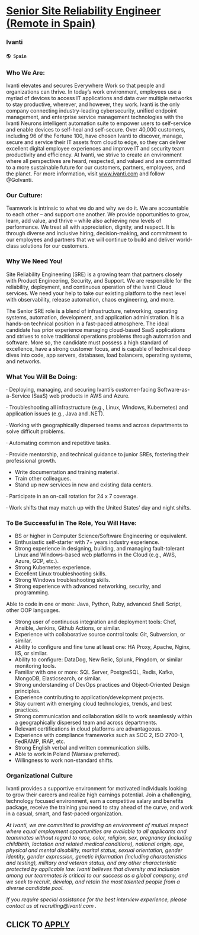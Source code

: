 # [Senior Site Reliability Engineer (Remote in Spain)](https://www.remotewlb.com/apply/senior-site-reliability-engineer-remote-in-spain)  
### Ivanti  
#### `🌎 Spain`  

### Who We Are:

Ivanti elevates and secures Everywhere Work so that people and organizations can thrive. In today’s work environment, employees use a myriad of devices to access IT applications and data over multiple networks to stay productive, wherever, and however, they work. Ivanti is the only company connecting industry-leading cybersecurity, unified endpoint management, and enterprise service management technologies with the Ivanti Neurons intelligent automation suite to empower users to self-service and enable devices to self-heal and self-secure. Over 40,000 customers, including 96 of the Fortune 100, have chosen Ivanti to discover, manage, secure and service their IT assets from cloud to edge, so they can deliver excellent digital employee experiences and improve IT and security team productivity and efficiency. At Ivanti, we strive to create an environment where all perspectives are heard, respected, and valued and are committed to a more sustainable future for our customers, partners,
employees, and the planet. For more information, visit www.ivanti.com and follow @GoIvanti.

### Our Culture:

Teamwork is intrinsic to what we do and why we do it. We are accountable to each other – and support one another. We provide opportunities to grow, learn, add value, and thrive – while also achieving new levels of performance. We treat all with appreciation, dignity, and respect. It is through diverse and inclusive hiring, decision-making, and commitment to our employees and partners that we will continue to build and deliver world-class solutions for our customers.

### Why We Need You!

Site Reliability Engineering (SRE) is a growing team that partners closely with Product Engineering, Security, and Support. We are responsible for the reliability, deployment, and continuous operation of the Ivanti Cloud services. We need your help to take our existing platform to the next level with observability, release automation, chaos engineering, and more.

The Senior SRE role is a blend of infrastructure, networking, operating systems, automation, development, and application administration. It is a hands-on technical position in a fast-paced atmosphere. The ideal candidate has prior experience managing cloud-based SaaS applications and strives to solve traditional operations problems through automation and software. More so, the candidate must possess a high standard of excellence, have a strong customer focus, and is capable of technical deep dives into code, app servers, databases, load balancers, operating systems, and networks.

### What You Will Be Doing:

· Deploying, managing, and securing Ivanti’s customer-facing Software-as-a-Service (SaaS) web products in AWS and Azure.

· Troubleshooting all infrastructure (e.g., Linux, Windows, Kubernetes) and application issues (e.g., Java and .NET).

· Working with geographically dispersed teams and across departments to solve difficult problems.

· Automating common and repetitive tasks.

· Provide mentorship, and technical guidance to junior SREs, fostering their professional growth.

  * Write documentation and training material.
  * Train other colleagues.
  * Stand up new services in new and existing data centers.

· Participate in an on-call rotation for 24 x 7 coverage.

· Work shifts that may match up with the United States’ day and night shifts.

### To Be Successful in The Role, You Will Have:

  * BS or higher in Computer Science/Software Engineering or equivalent.
  * Enthusiastic self-starter with 7+ years industry experience.
  * Strong experience in designing, building, and managing fault-tolerant Linux and Windows-based web platforms in the Cloud (e.g., AWS, Azure, GCP, etc.).
  * Strong Kubernetes experience.
  * Excellent Linux troubleshooting skills.
  * Strong Windows troubleshooting skills.
  * Strong experience with advanced networking, security, and programming.

Able to code in one or more: Java, Python, Ruby, advanced Shell Script, other OOP languages.

  * Strong user of continuous integration and deployment tools: Chef, Ansible, Jenkins, Github Actions, or similar.
  * Experience with collaborative source control tools: Git, Subversion, or similar.
  * Ability to configure and fine tune at least one: HA Proxy, Apache, Nginx, IIS, or similar.
  * Ability to configure: DataDog, New Relic, Splunk, Pingdom, or similar monitoring tools.
  * Familiar with one or more: SQL Server, PostgreSQL, Redis, Kafka, MongoDB, Elasticsearch, or similar.
  * Strong understanding of DevOps practices and Object-Oriented Design principles.
  * Experience contributing to application/development projects.
  * Stay current with emerging cloud technologies, trends, and best practices.
  * Strong communication and collaboration skills to work seamlessly within a geographically dispersed team and across departments.
  * Relevant certifications in cloud platforms are advantageous.
  * Experience with compliance frameworks such as SOC 2, ISO 2700-1, FedRAMP, IRAP, etc.
  * Strong English verbal and written communication skills.
  * Able to work in Poland (Warsaw preferred).
  * Willingness to work non-standard shifts.

### Organizational Culture

Ivanti provides a supportive environment for motivated individuals looking to grow their careers and realize high earnings potential. Join a challenging, technology focused environment, earn a competitive salary and benefits package, receive the training you need to stay ahead of the curve, and work in a casual, smart, and fast-paced organization.

 _At Ivanti, we are committed to providing an environment of mutual respect where equal employment opportunities are available to all applicants and teammates without regard to race, color, religion, sex, pregnancy (including childbirth, lactation and related medical conditions), national origin, age, physical and mental disability, marital status, sexual orientation, gender identity, gender expression, genetic information (including characteristics and testing), military and veteran status, and any other characteristic protected by applicable law. Ivanti believes that diversity and inclusion among our teammates is critical to our success as a global company, and we seek to recruit, develop, and retain the most talented people from a diverse candidate pool._

 _If you require special assistance for the best interview experience, please contact us at_ _recruiting@ivanti.com_ _._

  
## CLICK TO [APPLY](https://www.remotewlb.com/apply/senior-site-reliability-engineer-remote-in-spain)

